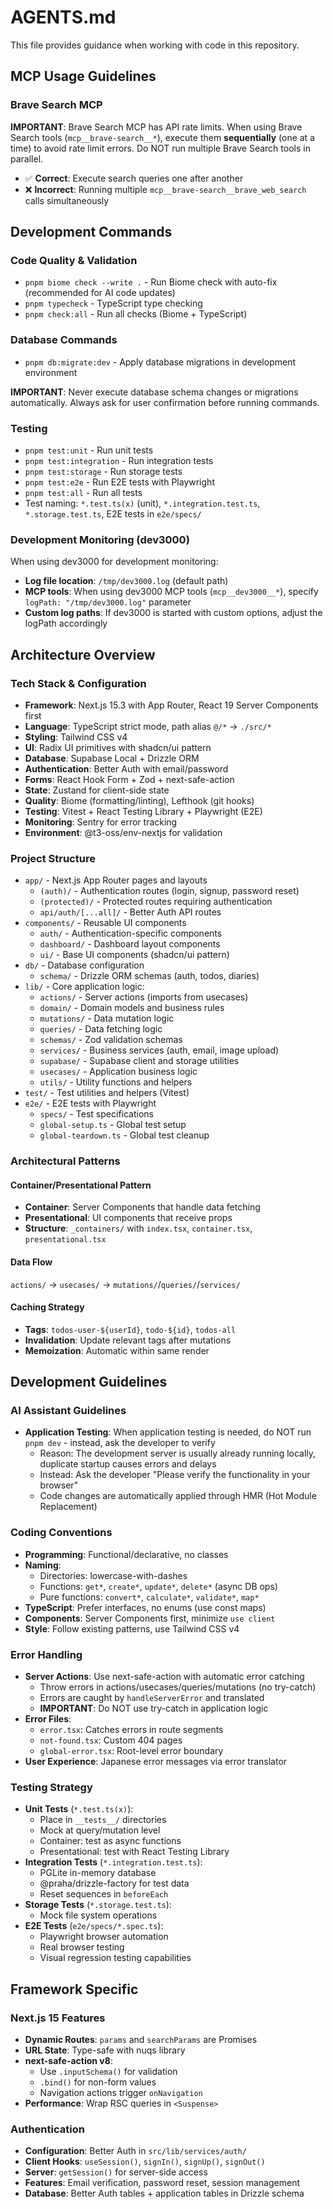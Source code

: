 # AGENTS.md

This file provides guidance when working with code in this repository.

## MCP Usage Guidelines

### Brave Search MCP

**IMPORTANT**: Brave Search MCP has API rate limits. When using Brave Search tools (`mcp__brave-search__*`), execute them **sequentially** (one at a time) to avoid rate limit errors. Do NOT run multiple Brave Search tools in parallel.

- ✅ **Correct**: Execute search queries one after another
- ❌ **Incorrect**: Running multiple `mcp__brave-search__brave_web_search` calls simultaneously

## Development Commands

### Code Quality & Validation

- `pnpm biome check --write .` - Run Biome check with auto-fix (recommended for AI code updates)
- `pnpm typecheck` - TypeScript type checking
- `pnpm check:all` - Run all checks (Biome + TypeScript)

### Database Commands

- `pnpm db:migrate:dev` - Apply database migrations in development environment

**IMPORTANT**: Never execute database schema changes or migrations automatically. Always ask for user confirmation before running commands.

### Testing

- `pnpm test:unit` - Run unit tests
- `pnpm test:integration` - Run integration tests
- `pnpm test:storage` - Run storage tests
- `pnpm test:e2e` - Run E2E tests with Playwright
- `pnpm test:all` - Run all tests
- Test naming: `*.test.ts(x)` (unit), `*.integration.test.ts`, `*.storage.test.ts`, E2E tests in `e2e/specs/`

### Development Monitoring (dev3000)

When using dev3000 for development monitoring:

- **Log file location**: `/tmp/dev3000.log` (default path)
- **MCP tools**: When using dev3000 MCP tools (`mcp__dev3000__*`), specify `logPath: "/tmp/dev3000.log"` parameter
- **Custom log paths**: If dev3000 is started with custom options, adjust the logPath accordingly

## Architecture Overview

### Tech Stack & Configuration

- **Framework**: Next.js 15.3 with App Router, React 19 Server Components first
- **Language**: TypeScript strict mode, path alias `@/*` → `./src/*`
- **Styling**: Tailwind CSS v4
- **UI**: Radix UI primitives with shadcn/ui pattern
- **Database**: Supabase Local + Drizzle ORM
- **Authentication**: Better Auth with email/password
- **Forms**: React Hook Form + Zod + next-safe-action
- **State**: Zustand for client-side state
- **Quality**: Biome (formatting/linting), Lefthook (git hooks)
- **Testing**: Vitest + React Testing Library + Playwright (E2E)
- **Monitoring**: Sentry for error tracking
- **Environment**: @t3-oss/env-nextjs for validation

### Project Structure

- `app/` - Next.js App Router pages and layouts
  - `(auth)/` - Authentication routes (login, signup, password reset)
  - `(protected)/` - Protected routes requiring authentication
  - `api/auth/[...all]/` - Better Auth API routes
- `components/` - Reusable UI components
  - `auth/` - Authentication-specific components
  - `dashboard/` - Dashboard layout components
  - `ui/` - Base UI components (shadcn/ui pattern)
- `db/` - Database configuration
  - `schema/` - Drizzle ORM schemas (auth, todos, diaries)
- `lib/` - Core application logic:
  - `actions/` - Server actions (imports from usecases)
  - `domain/` - Domain models and business rules
  - `mutations/` - Data mutation logic
  - `queries/` - Data fetching logic
  - `schemas/` - Zod validation schemas
  - `services/` - Business services (auth, email, image upload)
  - `supabase/` - Supabase client and storage utilities
  - `usecases/` - Application business logic
  - `utils/` - Utility functions and helpers
- `test/` - Test utilities and helpers (Vitest)
- `e2e/` - E2E tests with Playwright
  - `specs/` - Test specifications
  - `global-setup.ts` - Global test setup
  - `global-teardown.ts` - Global test cleanup

### Architectural Patterns

#### Container/Presentational Pattern

- **Container**: Server Components that handle data fetching
- **Presentational**: UI components that receive props
- **Structure**: `_containers/` with `index.tsx`, `container.tsx`, `presentational.tsx`

#### Data Flow

`actions/` → `usecases/` → `mutations/`/`queries/`/`services/`

#### Caching Strategy

- **Tags**: `todos-user-${userId}`, `todo-${id}`, `todos-all`
- **Invalidation**: Update relevant tags after mutations
- **Memoization**: Automatic within same render

## Development Guidelines

### AI Assistant Guidelines

- **Application Testing**: When application testing is needed, do NOT run `pnpm dev` - instead, ask the developer to verify
  - Reason: The development server is usually already running locally, duplicate startup causes errors and delays
  - Instead: Ask the developer "Please verify the functionality in your browser"
  - Code changes are automatically applied through HMR (Hot Module Replacement)

### Coding Conventions

- **Programming**: Functional/declarative, no classes
- **Naming**:
  - Directories: lowercase-with-dashes
  - Functions: `get*`, `create*`, `update*`, `delete*` (async DB ops)
  - Pure functions: `convert*`, `calculate*`, `validate*`, `map*`
- **TypeScript**: Prefer interfaces, no enums (use const maps)
- **Components**: Server Components first, minimize `use client`
- **Style**: Follow existing patterns, use Tailwind CSS v4

### Error Handling

- **Server Actions**: Use next-safe-action with automatic error catching
  - Throw errors in actions/usecases/queries/mutations (no try-catch)
  - Errors are caught by `handleServerError` and translated
  - **IMPORTANT**: Do NOT use try-catch in application logic
- **Error Files**:
  - `error.tsx`: Catches errors in route segments
  - `not-found.tsx`: Custom 404 pages
  - `global-error.tsx`: Root-level error boundary
- **User Experience**: Japanese error messages via error translator

### Testing Strategy

- **Unit Tests** (`*.test.ts(x)`):
  - Place in `__tests__/` directories
  - Mock at query/mutation level
  - Container: test as async functions
  - Presentational: test with React Testing Library
- **Integration Tests** (`*.integration.test.ts`):
  - PGLite in-memory database
  - @praha/drizzle-factory for test data
  - Reset sequences in `beforeEach`
- **Storage Tests** (`*.storage.test.ts`):
  - Mock file system operations
- **E2E Tests** (`e2e/specs/*.spec.ts`):
  - Playwright browser automation
  - Real browser testing
  - Visual regression testing capabilities

## Framework Specific

### Next.js 15 Features

- **Dynamic Routes**: `params` and `searchParams` are Promises
- **URL State**: Type-safe with nuqs library
- **next-safe-action v8**:
  - Use `.inputSchema()` for validation
  - `.bind()` for non-form values
  - Navigation actions trigger `onNavigation`
- **Performance**: Wrap RSC queries in `<Suspense>`

### Authentication

- **Configuration**: Better Auth in `src/lib/services/auth/`
- **Client Hooks**: `useSession()`, `signIn()`, `signUp()`, `signOut()`
- **Server**: `getSession()` for server-side access
- **Features**: Email verification, password reset, session management
- **Database**: Better Auth tables + application tables in Drizzle schema
